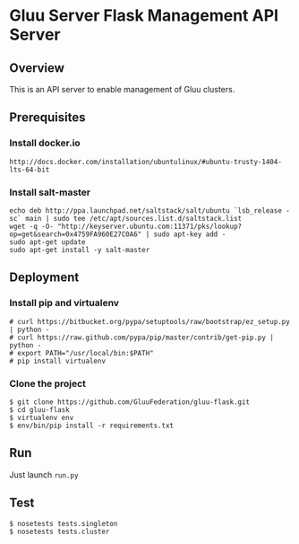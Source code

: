# Gluu Server Flask Management API Server

## Overview

This is an API server to enable management of Gluu clusters.

## Prerequisites

### Install docker.io

```
http://docs.docker.com/installation/ubuntulinux/#ubuntu-trusty-1404-lts-64-bit
```
### Install salt-master

```
echo deb http://ppa.launchpad.net/saltstack/salt/ubuntu `lsb_release -sc` main | sudo tee /etc/apt/sources.list.d/saltstack.list
wget -q -O- "http://keyserver.ubuntu.com:11371/pks/lookup?op=get&search=0x4759FA960E27C0A6" | sudo apt-key add -
sudo apt-get update
sudo apt-get install -y salt-master
```
## Deployment

### Install pip and virtualenv


```
# curl https://bitbucket.org/pypa/setuptools/raw/bootstrap/ez_setup.py | python -
# curl https://raw.github.com/pypa/pip/master/contrib/get-pip.py | python -
# export PATH="/usr/local/bin:$PATH"
# pip install virtualenv

```
### Clone the project 

```
$ git clone https://github.com/GluuFederation/gluu-flask.git
$ cd gluu-flask
$ virtualenv env
$ env/bin/pip install -r requirements.txt

```

## Run
Just launch `run.py`

## Test
```
$ nosetests tests.singleton
$ nosetests tests.cluster
```
